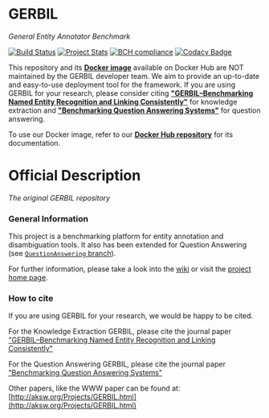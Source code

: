 GERBIL
========
<i>General Entity Annotator Benchmark</i>

[![Build Status](https://travis-ci.org/dice-group/gerbil.svg?branch=master)](https://travis-ci.org/dice-group/gerbil)
[![Project Stats](https://www.openhub.net/p/GERBIL-Benchmark/widgets/project_thin_badge.gif)](https://www.openhub.net/p/GERBIL-Benchmark)
[![BCH compliance](https://bettercodehub.com/edge/badge/AKSW/gerbil)](https://bettercodehub.com/)
[![Codacy Badge](https://api.codacy.com/project/badge/Grade/962549badbc74930ad83bf2707c44762)](https://www.codacy.com/app/dice-group/gerbil?utm_source=github.com&amp;utm_medium=referral&amp;utm_content=dice-group/gerbil&amp;utm_campaign=Badge_Grade)

This repository and its <b>[Docker image](https://hub.docker.com/r/rungsiman/gerbil)</b> available on Docker Hub are NOT maintained by the GERBIL developer team. We aim to provide an up-to-date and easy-to-use deployment tool for the framework. If you are using GERBIL for your research, please consider citing <b>["GERBIL–Benchmarking Named Entity Recognition and Linking Consistently"](https://dblp.uni-trier.de/rec/html/journals/semweb/RoderUN18)</b> for knowledge extraction and <b>["Benchmarking Question Answering Systems"](https://dblp.uni-trier.de/search?q=Benchmarking%20question%20answering%20systems)</b> for question answering.

To use our Docker image, refer to our <b>[Docker Hub repository](https://hub.docker.com/r/rungsiman/gerbil)</b> for its documentation.

# Official Description
<i>The original GERBIL repository</i>

### General Information

This project is a benchmarking platform for entity annotation and disambiguation tools. It also has been extended for Question Answering (see [`QuestionAnswering` branch](https://github.com/dice-group/gerbil/tree/QuestionAnswering)).

For further information, please take a look into the [wiki](https://github.com/AKSW/gerbil/wiki) or visit the [project home page](http://aksw.org/Projects/GERBIL.html).

### How to cite

If you are using GERBIL for your research, we would be happy to be cited.

For the Knowledge Extraction GERBIL, please cite the journal paper ["GERBIL–Benchmarking Named Entity Recognition and Linking Consistently"](https://dblp.uni-trier.de/rec/html/journals/semweb/RoderUN18)

For the Question Answering GERBIL, please cite the journal paper ["Benchmarking Question Answering Systems"](https://dblp.uni-trier.de/search?q=Benchmarking%20question%20answering%20systems)

Other papers, like the WWW paper can be found at: [http://aksw.org/Projects/GERBIL.html](http://aksw.org/Projects/GERBIL.html)